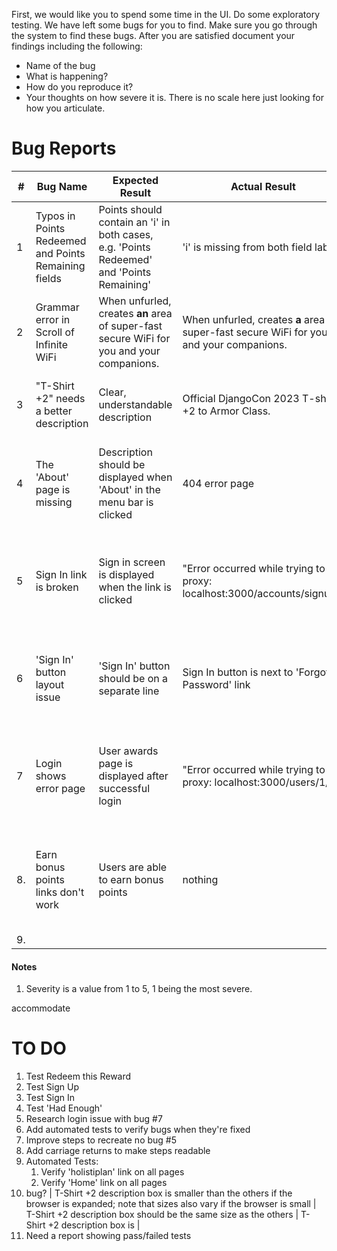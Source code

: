 First, we would like you to spend some time in the UI. Do some exploratory testing. We have left some bugs for you to find. Make sure you go through the system to find these bugs. After you are satisfied document your findings including the following:

- Name of the bug
- What is happening?
- How do you reproduce it?
- Your thoughts on how severe it is. There is no scale here just looking for how you articulate.


# Bug Reports

| # | Bug Name | Expected Result | Actual Result | Steps to Reproduce | Severity¹ | Notes |
|---|----------|----------------|---------------|-------------------|-----------|-------|
| 1 | Typos in Points Redeemed and Points Remaining fields | Points should contain an 'i' in both cases, e.g. 'Points Redeemed' and 'Points Remaining' | 'i' is missing from both field labels | 1. Open the application<br>2. View the home page | 2 | Spelling errors |
| 2 | Grammar error in Scroll of Infinite WiFi | When unfurled, creates **an** area of super-fast secure WiFi for you and your companions. | When unfurled, creates **a** area of super-fast secure WiFi for you and your companions. | 1. Open the application<br>2. View the home page | 4 | Grammar issue |
| 3 | "T-Shirt +2" needs a better description | Clear, understandable description | Official DjangoCon 2023 T-shirt, +2 to Armor Class. | 1. Open the application<br>2. View the home page | 4 | Unclear gaming reference |
| 4 | The 'About' page is missing | Description should be displayed when 'About' in the menu bar is clicked | 404 error page | 1. Open the application<br>2. Click 'About' in the menu bar | 2 | Broken navigation |
| 5 | Sign In link is broken | Sign in screen is displayed when the link is clicked | "Error occurred while trying to proxy: localhost:3000/accounts/signup/" | **Multiple locations:**<br>1. Home screen menu<br>2. Link on sign in screen | 1 | Makes application unusable |
| 6 | 'Sign In' button layout issue | 'Sign In' button should be on a separate line | Sign In button is next to 'Forgot Password' link | 1. Navigate to login page<br>2. Observe button layout | 4 | Layout/UI issue |
| 7 | Login shows error page | User awards page is displayed after successful login | "Error occurred while trying to proxy: localhost:3000/users/1/" | 1. Open the application<br>2. Enter valid credentials<br>3. Click 'Login' | 1 | Critical - prevents login |
| 8. | Earn bonus points links don't work | Users are able to earn bonus points | nothing | 1. Open the application  2. Click on either 'earn bonus points' link | 2 | Needs discussion with the business to prioritize |
| 9. | 

#### Notes
1. Severity is a value from 1 to 5, 1 being the most severe.

accommodate 

# TO DO
1. Test Redeem this Reward
1. Test Sign Up
1. Test Sign In
1. Test 'Had Enough'
1. Research login issue with bug #7  
1. Add automated tests to verify bugs when they're fixed
1. Improve steps to recreate no bug #5
1. Add carriage returns to make steps readable
1. Automated Tests:
    1. Verify 'holistiplan' link on all pages
    2. Verify 'Home' link on all pages
1. bug?  | T-Shirt +2 description box is smaller than the others if the browser is expanded; note that sizes also vary if the browser is small | T-Shirt +2 description box should be the same size as the others | T-Shirt +2 description box is |
1. Need a report showing pass/failed tests